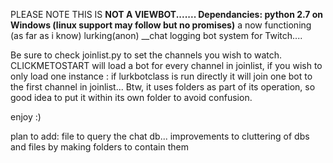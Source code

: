 PLEASE NOTE THIS IS __NOT A VIEWBOT....... Dependancies: python 2.7 on Windows (linux support may follow but no promises)__
a now functioning (as far as i know) lurking(anon) __chat logging bot system for Twitch....

Be sure to check joinlist.py to set the channels you wish to watch.
CLICKMETOSTART will load a bot for every channel in joinlist, if you wish to only load one instance : if lurkbotclass is run directly it will join one bot to the first channel in joinlist...
Btw, it uses folders as part of its operation, so good idea to put it within its own folder to avoid confusion.

enjoy :) 

plan to add: file to query the chat db...
improvements to cluttering of dbs and files by making folders to contain them
